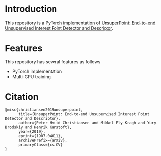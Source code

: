 # Introduction

This repository is a PyTorch implementation of [UnsuperPoint: End-to-end Unsupervised Interest Point Detector and Descriptor](https://arxiv.org/abs/1907.04011).

# Features

This repository has several features as follows

* PyTorch implementation
* Multi-GPU training

# Citation

```
@misc{christiansen2019unsuperpoint,
      title={UnsuperPoint: End-to-end Unsupervised Interest Point Detector and Descriptor}, 
      author={Peter Hviid Christiansen and Mikkel Fly Kragh and Yury Brodskiy and Henrik Karstoft},
      year={2019},
      eprint={1907.04011},
      archivePrefix={arXiv},
      primaryClass={cs.CV}
}
```




